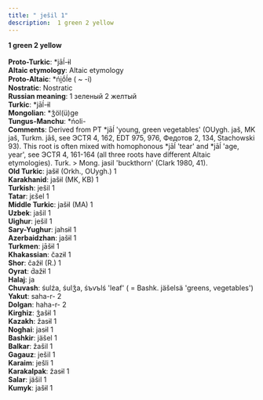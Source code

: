```yaml
---
title: " ješil 1"
description:  1 green 2 yellow
---
```

<p data-pagefind-weight="0.5">
<strong> 1 green 2 yellow</strong><br><br>
<strong>Proto-Turkic</strong>:  *jāĺ-ɨl<br>
<strong>Altaic etymology</strong>:  Altaic etymology<br>
<strong> Proto-Altaic</strong>:  *ńi̯ṓĺe ( ~ -i)<br>
<strong>Nostratic</strong>:  Nostratic<br>
<strong>Russian meaning</strong>:  1 зеленый 2 желтый<br>
<strong>Turkic</strong>:  *jāĺ-ɨl<br>
<strong>Mongolian</strong>:  *ǯöl(ü)ge<br>
<strong>Tungus-Manchu</strong>:  *ńoli-<br>
<strong>Comments</strong>:  Derived from PT *jāĺ 'young, green vegetables' (OUygh. jaš, MK jaš, Turkm. jāš, see ЭСТЯ 4, 162, EDT 975, 976, Федотов 2, 134, Stachowski 93). This root is often mixed with homophonous *jāĺ 'tear' and *jāĺ 'age, year', see ЭСТЯ 4, 161-164 (all three roots have different Altaic etymologies). Turk. > Mong. jasil 'buckthorn' (Clark 1980, 41).<br>
<strong>Old Turkic</strong>:  jašɨl (Orkh., OUygh.) 1<br>
<strong>Karakhanid</strong>:  jašɨl (MK, KB) 1<br>
<strong>Turkish</strong>:  ješil 1<br>
<strong>Tatar</strong>:  jɛšel 1<br>
<strong>Middle Turkic</strong>:  jašɨl (MA) 1<br>
<strong>Uzbek</strong>:  jašil 1<br>
<strong>Uighur</strong>:  ješil 1<br>
<strong>Sary-Yughur</strong>:  jahsɨl 1<br>
<strong>Azerbaidzhan</strong>:  jašɨl 1<br>
<strong>Turkmen</strong>:  jāšɨl 1<br>
<strong>Khakassian</strong>:  čazɨl 1<br>
<strong>Shor</strong>:  čažɨl (R.) 1<br>
<strong>Oyrat</strong>:  d́ažɨl 1<br>
<strong>Halaj</strong>:  ja<br>
<strong>Chuvash</strong>:  śulźa, śulǯa, śъvъlś 'leaf' ( = Bashk. jäšelsä 'greens, vegetables')<br>
<strong>Yakut</strong>:  saha-r- 2<br>
<strong>Dolgan</strong>:  haha-r- 2<br>
<strong>Kirghiz</strong>:  ǯašɨl 1<br>
<strong>Kazakh</strong>:  žasɨl 1<br>
<strong>Noghai</strong>:  jasɨl 1<br>
<strong>Bashkir</strong>:  jäšel 1<br>
<strong>Balkar</strong>:  žašil 1<br>
<strong>Gagauz</strong>:  ješil 1<br>
<strong>Karaim</strong>:  ješli 1<br>
<strong>Karakalpak</strong>:  žasɨl 1<br>
<strong>Salar</strong>:  jäšil 1<br>
<strong>Kumyk</strong>:  jašɨl 1<br>

</p>
